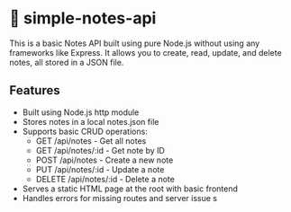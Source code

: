 # 📝 simple-notes-api

This is a basic Notes API built using pure Node.js without using any frameworks like Express. It allows you to create, read, update, and delete notes, all stored in a JSON file.

## Features

- Built using Node.js http module
- Stores notes in a local notes.json file
- Supports basic CRUD operations:
  - GET /api/notes - Get all notes
  - GET /api/notes/:id - Get note by ID
  - POST /api/notes - Create a new note
  - PUT /api/notes/:id - Update a note
  - DELETE /api/notes/:id - Delete a note
- Serves a static HTML page at the root with basic frontend
- Handles errors for missing routes and server issue
s
